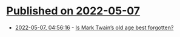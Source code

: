# [Published on 2022-05-07](index.md)

* [2022-05-07, 04:56:16](https://news.ycombinator.com/item?id=31292267) - [Is Mark Twain’s old age best forgotten?](https://www.spectator.co.uk/article/is-mark-twain-s-old-age-best-forgotten-)
